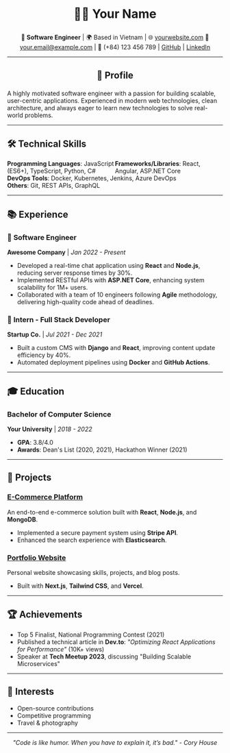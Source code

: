 # <p align="center">🧑‍💻 <b>Your Name</b></p>
<p align="center">
🚀 <b>Software Engineer</b> | 🌍 Based in Vietnam | 🌐 <a href="https://yourwebsite.com">yourwebsite.com</a>  
📧 <a href="mailto:your.email@example.com">your.email@example.com</a> | 📱 (+84) 123 456 789 | <a href="https://github.com/yourusername">GitHub</a> | <a href="https://linkedin.com/in/yourusername">LinkedIn</a>
</p>

---

## <p align="center">🎯 <b>Profile</b></p>
<p>
A highly motivated software engineer with a passion for building scalable, user-centric applications. Experienced in modern web technologies, clean architecture, and always eager to learn new technologies to solve real-world problems.
</p>

---

## 🛠 <b>Technical Skills</b>
<div style="display: flex; flex-wrap: wrap;">
  <div style="flex: 1; min-width: 200px;">
    <b>Programming Languages</b>: JavaScript (ES6+), TypeScript, Python, C#
  </div>
  <div style="flex: 1; min-width: 200px;">
    <b>Frameworks/Libraries</b>: React, Angular, ASP.NET Core
  </div>
  <div style="flex: 1; min-width: 200px;">
    <b>DevOps Tools</b>: Docker, Kubernetes, Jenkins, Azure DevOps
  </div>
</div>
<b>Others</b>: Git, REST APIs, GraphQL

---

## 📚 <b>Experience</b>

### 🏢 <b>Software Engineer</b>  
**Awesome Company** | <i>Jan 2022 - Present</i>  
<ul>
  <li>Developed a real-time chat application using <b>React</b> and <b>Node.js</b>, reducing server response times by 30%.</li>
  <li>Implemented RESTful APIs with <b>ASP.NET Core</b>, enhancing system scalability for 1M+ users.</li>
  <li>Collaborated with a team of 10 engineers following <b>Agile</b> methodology, delivering high-quality code ahead of deadlines.</li>
</ul>

### 🏢 <b>Intern - Full Stack Developer</b>  
**Startup Co.** | <i>Jul 2021 - Dec 2021</i>  
<ul>
  <li>Built a custom CMS with <b>Django</b> and <b>React</b>, improving content update efficiency by 40%.</li>
  <li>Automated deployment pipelines using <b>Docker</b> and <b>GitHub Actions</b>.</li>
</ul>

---

## 🎓 <b>Education</b>

### **Bachelor of Computer Science**  
**Your University** | <i>2018 - 2022</i>  
- **GPA**: 3.8/4.0  
- **Awards**: Dean's List (2020, 2021), Hackathon Winner (2021)

---

## 🌟 <b>Projects</b>

### **<a href="https://github.com/yourusername/ecommerce-platform">E-Commerce Platform</a>**  
An end-to-end e-commerce solution built with <b>React</b>, <b>Node.js</b>, and <b>MongoDB</b>.
<ul>
  <li>Implemented a secure payment system using <b>Stripe API</b>.</li>
  <li>Enhanced the search experience with <b>Elasticsearch</b>.</li>
</ul>

### **<a href="https://yourwebsite.com">Portfolio Website</a>**  
Personal website showcasing skills, projects, and blog posts.  
- Built with <b>Next.js</b>, <b>Tailwind CSS</b>, and <b>Vercel</b>.

---

## 🏆 <b>Achievements</b>
<ul>
  <li>Top 5 Finalist, National Programming Contest (2021)</li>
  <li>Published a technical article in <b>Dev.to</b>: <i>"Optimizing React Applications for Performance"</i> (10K+ views)</li>
  <li>Speaker at <b>Tech Meetup 2023</b>, discussing "Building Scalable Microservices"</li>
</ul>

---

## 🎨 <b>Interests</b>
<ul>
  <li>Open-source contributions</li>
  <li>Competitive programming</li>
  <li>Travel & photography</li>
</ul>

---

<p align="center">
<i>"Code is like humor. When you have to explain it, it’s bad." - Cory House</i>
</p>
